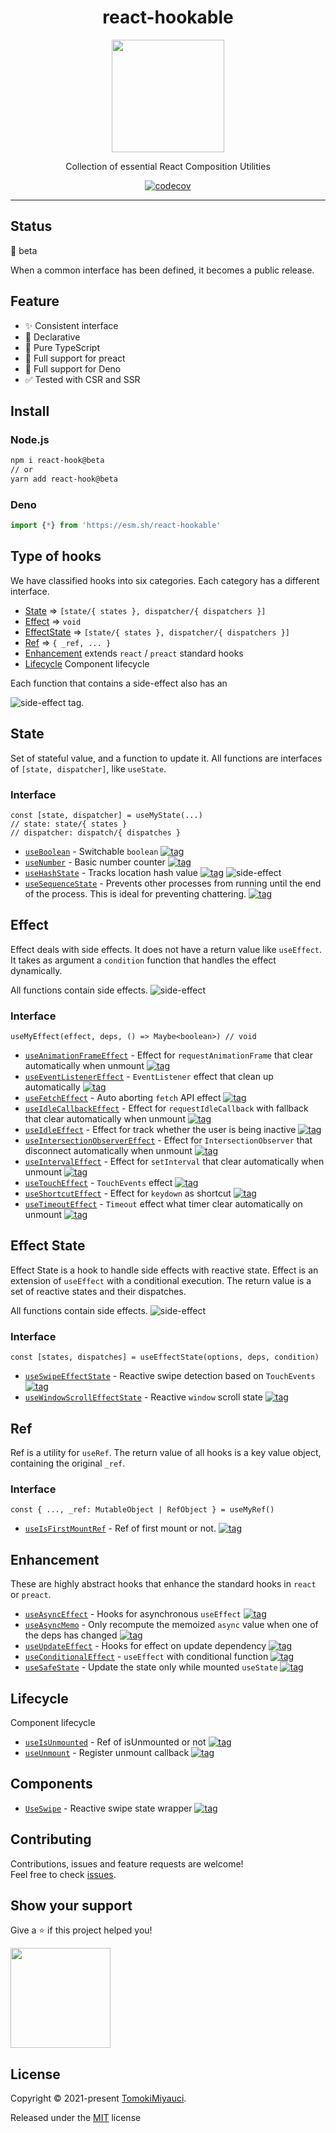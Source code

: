 <div align="center">

# react-hookable

<img width="180" src="https://res.cloudinary.com/dz3vsv9pg/image/upload/v1634554925/projects/react-hookable/logo.svg">

Collection of essential React Composition Utilities

[![codecov](https://codecov.io/gh/TomokiMiyauci/react-hookable/branch/main/graph/badge.svg?token=kb8KG2KSaR)](https://codecov.io/gh/TomokiMiyauci/react-hookable)

</div >

---

## Status

:seedling: beta

When a common interface has been defined, it becomes a public release.

## Feature

- :sparkles: Consistent interface
- :page_facing_up: Declarative
- :memo: Pure TypeScript
- :seedling: Full support for preact
- :green_heart: Full support for Deno
- :white_check_mark: Tested with CSR and SSR

## Install

### Node.js

```bash
npm i react-hook@beta
// or
yarn add react-hook@beta
```

### Deno

```ts
import {*} from 'https://esm.sh/react-hookable'
```

## Type of hooks

We have classified hooks into six categories.
Each category has a different interface.

- [State](#state) => `[state/{ states }, dispatcher/{ dispatchers }]`
- [Effect](#effect) => `void`
- [EffectState](#effect-state) => `[state/{ states }, dispatcher/{ dispatchers }]`
- [Ref](#ref) => `{ _ref, ... }`
- [Enhancement](#enhancement) extends `react` / `preact` standard hooks
- [Lifecycle](#lifecycle) Component lifecycle

Each function that contains a side-effect also has an

![side-effect](https://img.shields.io/badge/side%20effect-%F0%9F%92%A5-black) tag.

## State

Set of stateful value, and a function to update it. All functions are interfaces of `[state, dispatcher]`, like `useState`.

### Interface

```tsx
const [state, dispatcher] = useMyState(...)
// state: state/{ states }
// dispatcher: dispatch/{ dispatches }
```

- [`useBoolean`](docs/useBoolean.mdx) - Switchable `boolean` [![tag][demo]](https://react-hookable.vercel.app/?path=/story/state-useboolean)
- [`useNumber`](docs/useNumber.mdx) - Basic number counter [![tag][demo]](https://react-hookable.vercel.app/?path=/story/state-usenumber)
- [`useHashState`](docs/useHashState.mdx) - Tracks location hash value [![tag][demo]](https://react-hookable.vercel.app/?path=/story/stateset-usehashstate) ![side-effect](https://img.shields.io/badge/side%20effect-%F0%9F%92%A5-black)
- [`useSequenceState`](docs/useSequenceState.mdx) - Prevents other processes from running until the end of the process. This is ideal for preventing chattering. [![tag][demo]](https://react-hookable.vercel.app/?path=/story/stateset-usesequencestate)

## Effect

Effect deals with side effects. It does not have a return value like `useEffect`. It takes as argument a `condition` function that handles the effect dynamically.

All functions contain side effects. ![side-effect](https://img.shields.io/badge/side%20effect-%F0%9F%92%A5-black)

### Interface

```tsx
useMyEffect(effect, deps, () => Maybe<boolean>) // void
```

- [`useAnimationFrameEffect`](docs/useAnimationFrameEffect.mdx) - Effect for `requestAnimationFrame` that clear automatically when unmount [![tag][demo]](https://react-hookable.vercel.app/?path=/story/effect-useanimationframeeffect)
- [`useEventListenerEffect`](docs/useEventListenerEffect.mdx) - `EventListener` effect that clean up automatically [![tag][demo]](https://react-hookable.vercel.app/?path=/story/effect-useeventlistenereffect)
- [`useFetchEffect`](docs/useFetchEffect.mdx) - Auto aborting `fetch` API effect [![tag][demo]](https://react-hookable.vercel.app/?path=/story/effect-usefetcheffect)
- [`useIdleCallbackEffect`](docs/useIdleCallbackEffect.mdx) - Effect for `requestIdleCallback` with fallback that clear automatically when unmount [![tag][demo]](https://react-hookable.vercel.app/?path=/story/effect-useidlecallbackeffect)
- [`useIdleEffect`](docs/useIdleEffect.mdx) - Effect for track whether the user is being inactive [![tag][demo]](https://react-hookable.vercel.app/?path=/story/effect-useidleeffect)
- [`useIntersectionObserverEffect`](docs/useIntersectionObserverEffect.mdx) - Effect for `IntersectionObserver` that disconnect automatically when unmount [![tag][demo]](https://react-hookable.vercel.app/?path=/story/effect-useintersectionobservereffect)
- [`useIntervalEffect`](docs/useIntervalEffect.mdx) - Effect for `setInterval` that clear automatically when unmount [![tag][demo]](https://react-hookable.vercel.app/?path=/story/effect-useintervaleffect)
- [`useTouchEffect`](docs/useTouchEffect.mdx) - `TouchEvents` effect [![tag][demo]](https://react-hookable.vercel.app/?path=/story/effect-usetoucheffect)
- [`useShortcutEffect`](docs/useShortcutEffect.mdx) - Effect for `keydown` as shortcut [![tag][demo]](https://react-hookable.vercel.app/?path=/story/effect-useshortcuteffect)
- [`useTimeoutEffect`](docs/useTimeoutEffect.mdx) - `Timeout` effect what timer clear automatically on unmount [![tag][demo]](https://react-hookable.vercel.app/?path=/story/effect-usetimeouteffect)

## Effect State

Effect State is a hook to handle side effects with reactive state. Effect is an extension of `useEffect` with a conditional execution.
The return value is a set of reactive states and their dispatches.

All functions contain side effects. ![side-effect](https://img.shields.io/badge/side%20effect-%F0%9F%92%A5-black)

### Interface

```tsx
const [states, dispatches] = useEffectState(options, deps, condition)
```

- [`useSwipeEffectState`](docs/useSwipeEffectState.mdx) - Reactive swipe detection based on `TouchEvents` [![tag][demo]](https://react-hookable.vercel.app/?path=/story/effectstate-useswipeeffectstate)
- [`useWindowScrollEffectState`](docs/useWindowScrollEffectState.mdx) - Reactive `window` scroll state [![tag][demo]](https://react-hookable.vercel.app/?path=/story/effectstate-usewindowscrolleffectstate)

## Ref

Ref is a utility for `useRef`. The return value of all hooks is a key value object, containing the original `_ref`.

### Interface

```tsx
const { ..., _ref: MutableObject | RefObject } = useMyRef()
```

- [`useIsFirstMountRef`](docs/useIsFirstMountRef.mdx) - Ref of first mount or not. [![tag][demo]](https://react-hookable.vercel.app/?path=/story/ref-useidfirstmountref)

## Enhancement

These are highly abstract hooks that enhance the standard hooks in `react` or `preact`.

- [`useAsyncEffect`](docs/useAsyncEffect.mdx) - Hooks for asynchronous `useEffect` [![tag][demo]](https://react-hookable.vercel.app/?path=/story/enhancement-useasynceffect)
- [`useAsyncMemo`](docs/useAsyncMemo.mdx) - Only recompute the memoized `async` value when one of the deps has changed [![tag][demo]](https://react-hookable.vercel.app/?path=/story/enhancement-useasyncmemo)
- [`useUpdateEffect`](docs/useUpdateEffect.mdx) - Hooks for effect on update dependency [![tag][demo]](https://react-hookable.vercel.app/?path=/story/enhancement-useupdateeffect)
- [`useConditionalEffect`](docs/useConditionalEffect.mdx) - `useEffect` with conditional function [![tag][demo]](https://react-hookable.vercel.app/?path=/story/enhancement-useconditionaleffect)
- [`useSafeState`](docs/useSafeState.mdx) - Update the state only while mounted `useState` [![tag][demo]](https://react-hookable.vercel.app/?path=/story/enhancement-usesafestate)

## Lifecycle

Component lifecycle

- [`useIsUnmounted`](docs/useIsUnmounted.mdx) - Ref of isUnmounted or not [![tag][demo]](https://react-hookable.vercel.app/?path=/story/lifecycle-useisunmounted)
- [`useUnmount`](docs/useUnmount.mdx) - Register unmount callback [![tag][demo]](https://react-hookable.vercel.app/?path=/story/lifecycle-useunmount)

## Components

- [`UseSwipe`](docs/components/UseSwipe.mdx) - Reactive swipe state wrapper [![tag][demo]](https://react-hookable.vercel.app/?path=/story/component-useswipe)

## Contributing

Contributions, issues and feature requests are welcome!<br />Feel free to check
[issues](https://github.com/TomokiMiyauci/utterances-component/issues).

## Show your support

Give a ⭐️ if this project helped you!

<a href="https://www.patreon.com/tomoki_miyauci">
  <img src="https://c5.patreon.com/external/logo/become_a_patron_button@2x.png" width="160">
</a>

## License

Copyright © 2021-present [TomokiMiyauci](https://github.com/TomokiMiyauci).

Released under the [MIT](./LICENSE) license

[demo]: https://img.shields.io/badge/demo-%F0%9F%9A%80-green
